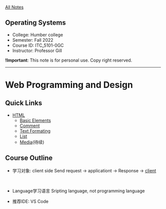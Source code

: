 [All Notes](../index.md)

## Operating Systems

- College: Humber college
- Semester: Fall 2022
- Course ID: ITC_5101-0GC
- Instructor: Professor Gill

**!Important**: This note is for personal use. Copy right reserved.

---

# Web Programming and Design

## Quick Links

- [HTML](./html/html_index.md)
    - [Basic Elements](./html/html_basic.md)
    - [Comment](./html/html_comment.md)
    - [Text Formating](./html/html_text_formating.md)
    - [List](./html/html_list.md)
    - [Media](./html/html_media.md)(待续)

## Course Outline

- 学习对象: client side
    Send request -> applicationt -> Response -> <u>client</u>

&emsp;

- Language学习语言
    Sripting language, not programming language

- 推荐IDE: VS Code